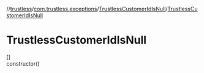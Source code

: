 //[trustless](../../../index.md)/[com.trustless.exceptions](../index.md)/[TrustlessCustomerIdIsNull](index.md)/[TrustlessCustomerIdIsNull](-trustless-customer-id-is-null.md)

# TrustlessCustomerIdIsNull

[]\
constructor()
